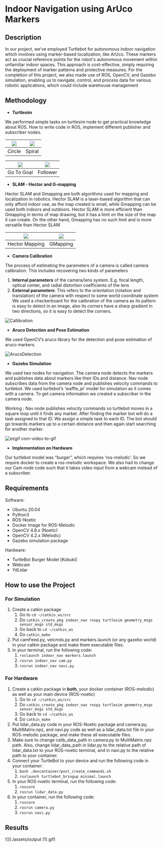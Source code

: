 # ﻿Indoor Navigation using ArUco Markers

## Description

In our project, we've employed Turtlebot for autonomous indoor navigation which involves using marker-based localization, like ArUco. These markers act as crucial reference points for the robot's autonomous movement within unfamiliar indoor spaces. This approach is cost-effective, simply requiring the deployment of marker patterns and protective measures. For the completion of this project, we also made use of ROS, OpenCV, and Gazebo simulation, enabling us to navigate, control, and process data for various robotic applications, which could include warehouse management

## Methodology

- **Turtlesim**

We performed simple tasks on turtlesim node to get practical knowledge about ROS.
How to write code in ROS, implement different publisher and subscriber nodes.


| <img src="https://github.com/shreyaskkk12/Indoor-Navigation-IvLabs/assets/128238705/0b62366a-62af-420b-8637-6cbe254db07c" width="width_of_img" height="height" /> | <img src="https://github.com/shreyaskkk12/Indoor-Navigation-IvLabs/assets/128238705/ac06461e-3083-4cb3-99f0-d0db776115a3" width="width_of_img2" height="height2" /> |
| :--: | :--: |
| Circle | Spiral |

| <img src="https://github.com/shreyaskkk12/Indoor-Navigation-IvLabs/assets/128238705/829176c4-1675-45ef-821f-0036aa4a9588" width="width_of_img" height="height" /> | <img src="https://github.com/shreyaskkk12/Indoor-Navigation-IvLabs/assets/128238705/cf1a9fab-80ef-4ff1-b149-fcc0a4eb88d7" width="width_of_img2" height="height2" /> |
| :--: | :--: |
| Go To Goal | Follower |



- **SLAM - Hector and G-mapping**

Hector SLAM and Gmapping are both algorithms used for mapping and localization in robotics. Hector SLAM is a laser-based algorithm that can only afford indoor use, as the map created is small, while Gmapping can be used both indoors and outdoors. Hector SLAM is more efficient than Gmapping in terms of map drawing, but it has a limit on the size of the map it can create. On the other hand, Gmapping has no such limit and is more versatile than Hector SLAM

| <img src="https://github.com/shreyaskkk12/Indoor-Navigation-IvLabs/assets/128238705/460920a5-6d15-4d2b-b6ef-1b3d86b5347e" width="width_of_img" height="height" /> | <img src="https://github.com/shreyaskkk12/Indoor-Navigation-IvLabs/assets/128238705/46dbf6e9-b57e-4bb1-a68d-d7ee38f8ce56" width="width_of_img2" height="height2" /> |
| :--: | :--: |
| Hector Mapping | GMapping |


- **Camera Calibration** 

The process of estimating the parameters of a camera is called camera calibration. This includes recovering two kinds of parameters 

1. **Internal parameters** of the camera/lens system. E.g. focal length, optical center, and radial distortion coefficients of the lens                                                                 
2. **External parameters**: This refers to the orientation (rotation and translation) of the camera with respect to some world coordinate system                                                               We used a checkerboard for the calibration of the camera as its pattern is easy to detect in an image, also its corners have a sharp gradient in two directions, so it is easy to detect the corners. 

![Callibration](https://github.com/shreyaskkk12/Indoor-Navigation-IvLabs/assets/128238705/425b5acf-4fb0-4b32-b460-c4220e20e297)



- **Aruco Detection and Pose Estimation**

We used OpenCV’s aruco library for the detection and pose estimation of aruco markers.

![ArucoDetection](https://github.com/shreyaskkk12/Indoor-Navigation-IvLabs/assets/128238705/e2f04d65-2a48-43ef-8ab9-ec74e880b834)


- **Gazebo Simulation**

We used two nodes for navigation. The camera node detects the markers and publishes data about markers like their IDs and distance. Nav node subscribes data from the camera node and publishes velocity commands to turtlebot. 
We used turtlebot’s ‘waffle_pi’ model for simulation as it comes with a camera. To get camera information we created a subscriber in the camera node.

Working :
Nav node publishes velocity commands so turtlebot moves in a square loop until it finds any marker.  After finding the marker bot will do a task assigned to that ID. We assign a simple task to each ID. The bot should go towards markers up to a certain distance and then again start searching for another marker. 

![ezgif com-video-to-gif](https://github.com/shreyaskkk12/Indoor-Navigation-IvLabs/assets/128238705/a21c4525-08ee-471b-933f-c309023ac8c0)


- **Implementation on Hardware**

Our turtlebot model was “burger”, which requires ‘ros-melodic’. So we require docker to create a ros-melodic workspace.
We also had to change our Cam node code such that it takes video input from a webcam instead of a subscriber.


## Requirements

Software:

- Ubuntu 20.04
- Python3
- ROS-Noetic
- Docker Image for ROS-Melodic
- OpenCV 4.8.x (Noetic)
- OpenCV 4.2.x (Melodic)
- Gazebo simulation package 

Hardware:

- TurtleBot Burger Model [Kobuki]
- Webcam
- YdLidar

## How to use the Project
### <a name="_q09s3zjlqn8o"></a>**For Simulation**
1. Create a catkin package
   1. Go to `cd ~/catkin_ws/src`
   1. Do `catkin_create_pkg indoor_nav rospy turtlesim geometry_msgs sensor_msgs std_msgs`
   1. Go back to `cd ~/catkin_ws` 
   1. Do `catkin_make`
1. Put camFeed.py, velcmds.py and markers.launch (or any gazebo world) in your catkin package and make them executable files.
1. In your terminal, run the following code:
   1. `roslaunch indoor_nav markers.launch`
   1. `rosrun indoor_nav cam.py`
   1. `rosrun indoor_nav navi.py`

### <a name="_wwhunr977nm1"></a>**For Hardware**
1. Create a catkin package in **both**, your docker container (ROS-melodic) as well as your main device (ROS-noetic)
   1. Go to `cd ~/catkin_ws/src`
   1. Do `catkin_create_pkg indoor_nav rospy turtlesim geometry_msgs sensor_msgs std_msgs`
   1. Go back to `cd ~/catkin_ws `
   1. Do `catkin_make`
1. Put lidar_data.py code in your ROS-Noetic package and camera.py, MultiMatrix.npz, and navi.py code as well as a lidar_data.txt file in your ROS-melodic package, and make these all executable files.
1. Make sure to change calib_data_path in camera.py to MultiMatrix.npz path. Also, change lidar_data_path in lidar.py to the relative path of lidar_data.txt to your ROS-noetic terminal, and in navi.py to the relative path to your container.
1. Connect your TurtleBot to your device and run the following code in your container:
   1. `bash .devcontainer/post_create_commands.sh`
   1. `roslaunch turtlebot_bringup minimal.launch`
1. In your ROS-noetic terminal, run the following code:
   1. `roscore`
   1. `rosrun lidar_data.py`
1. In your container, run the following code:
   1. `roscore`
   1. `rosrun camera.py`
   1. `rosrun navi.py`

## Results

![](./assets/output (1).gif)
